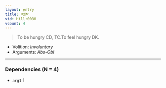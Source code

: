 ```yaml
---
layout: entry
title: བཀྲེས་
vid: Hill:0030
vcount: 4
---
```

> To be hungry CD, TC\.To feel hungry DK\.

* Volition: _Involuntary_
* Arguments: _Abs-Obl_

---

### Dependencies (N = 4)
* `arg1` 1
